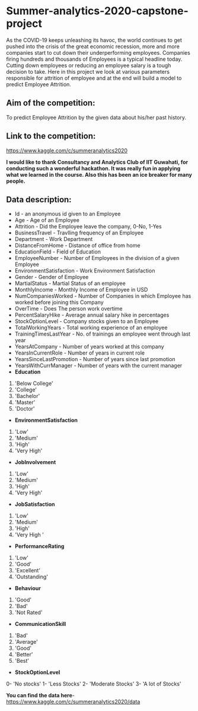 # Summer-analytics-2020-capstone-project
As the COVID-19 keeps unleashing its havoc, the world continues to get pushed into the crisis of the great economic recession, more and more companies start to cut down their underperforming employees. Companies firing hundreds and thousands of Employees is a typical headline today. Cutting down employees or reducing an employee salary is a tough decision to take. Here in this project we look at various parameters responsible for attrition of employee and at the end will build a model to predict Employee Attrition.

## Aim of the competition:
To predict Employee Attrition by the given data about his/her past history.

## Link to the competition:
https://www.kaggle.com/c/summeranalytics2020

**I would like to thank Consultancy and Analytics Club of IIT Guwahati, for conducting such a wonderful hackathon. It was really fun in applying what we learned in the course. Also this has been an ice breaker for many people.**

## Data description:
* Id - an anonymous id given to an Employee
* Age - Age of an Employee
* Attrition - Did the Employee leave the company, 0-No, 1-Yes
* BusinessTravel - Travlling frequency of an Employee
* Department - Work Department
* DistanceFromHome - Distance of office from home
* EducationField - Field of Education
* EmployeeNumber - Number of Employees in the division of a given Employee
* EnvironmentSatisfaction - Work Environment Satisfaction
* Gender - Gender of Employee
* MartialStatus - Martial Status of an employee
* MonthlyIncome - Monthly Income of Employee in USD
* NumCompaniesWorked - Number of Companies in which Employee has worked before joining this Company
* OverTime - Does The person work overtime
* PercentSalaryHike - Average annual salary hike in percentages
* StockOptionLevel - Company stocks given to an Employee
* TotalWorkingYears - Total working experience of an employee
* TrainingTimesLastYear - No. of trainings an employee went through last year
* YearsAtCompany - Number of years worked at this company
* YearsInCurrentRole - Number of years in current role
* YearsSinceLastPromotion - Number of years since last promotion
* YearsWithCurrManager - Number of years with the current manager
* **Education**

1. 'Below College'
2. 'College'
3. 'Bachelor'
4. 'Master'
5. 'Doctor'

* **EnvironmentSatisfaction**

1. 'Low'
2. 'Medium'
3. 'High'
4. 'Very High'

* **JobInvolvement**

1. 'Low'
2. 'Medium'
3. 'High'
4. 'Very High'

* **JobSatisfaction**

1. 'Low'
2. 'Medium'
3. 'High'
4. 'Very High
'
* **PerformanceRating**

1. 'Low'
2. 'Good'
3. 'Excellent'
4. 'Outstanding'

* **Behaviour**

1. 'Good'
2. 'Bad'
3. 'Not Rated'

* **CommunicationSkill**

1. 'Bad'
2. 'Average'
3. 'Good'
4. 'Better'
5. 'Best'

* **StockOptionLevel**

0-  'No stocks'
1-  'Less Stocks'
2-  'Moderate Stocks'
3-  'A lot of Stocks'

**You can find the data here**-
https://www.kaggle.com/c/summeranalytics2020/data
